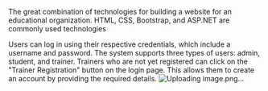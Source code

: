 
The great combination of technologies for building a website for an educational organization. HTML, CSS, Bootstrap, and ASP.NET are commonly used technologies

Users can log in using their respective credentials, which include a username and password. The system supports three types of users: admin, student, and trainer. Trainers who are not yet registered can click on the "Trainer Registration" button on the login page. This allows them to create an account by providing the required details.
![Uploading image.png…]()
